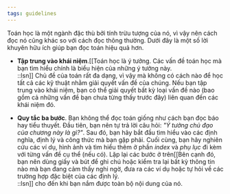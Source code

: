 ```yaml
---
tags: guidelines
---
```


Toán học là một ngành đặc thù bởi tính trừu tượng của nó, vì vậy nên cách đọc nó cũng khác so với cách đọc thông thường. Dưới đây là một số lời khuyên hữu ích giúp bạn đọc toán hiệu quả hơn. 

- **Tập trung vào khái niệm**.[[Toán học là ý tưởng. Các vấn đề toán học mà bạn tìm hiểu chính là biểu hiện của những ý tưởng này.<br/>::lsn]] Chủ đề của toán rất đa dạng, vì vậy mà không có cách nào để học tất cả các kỹ thuật nhằm giải quyết vấn đề của chúng. Nếu bạn tập trung vào khái niệm, bạn có thể giải quyết bất kỳ loại vấn đề nào (bao gồm cả những vấn đề bạn chưa từng thấy trước đây) liên quan đến các khái niệm đó.

- **Quy tắc ba bước**. Bạn không thể đọc toán giống như cách bạn đọc báo hay tiểu thuyết. Đầu tiên, bạn nên tự trả lời câu hỏi: _"Ý tưởng chủ đạo của chương này là gì?"_. Sau đó, bạn hãy bắt đầu tìm hiểu vào các định nghĩa, định lý và công thức mà bạn gặp phải. Cuối cùng, bạn hãy nghiên cứu các ví dụ, hình ảnh và tìm hiểu thêm ở phần *index* và *phụ lục* đi kèm với từng vấn đề cụ thể (nếu có). Lặp lại các bước ở trên[[Bên cạnh đó, bạn nên dùng giấy và bút để ghi chú hoặc kiểm tra lại bất kỳ thông tin nào mà bạn đang cảm thấy nghi ngờ, đưa ra các ví dụ hoặc tự hỏi về các trường hợp đặc biệt của các định lý.<br/>::lsn]] cho đến khi bạn nắm được toàn bộ nội dung của nó.
